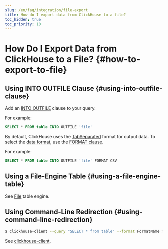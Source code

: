 ```yaml
---
slug: /en/faq/integration/file-export
title: How do I export data from ClickHouse to a file?
toc_hidden: true
toc_priority: 10
---
```


# How Do I Export Data from ClickHouse to a File? {#how-to-export-to-file}

## Using INTO OUTFILE Clause {#using-into-outfile-clause}

Add an [INTO OUTFILE](/docs/en/sql-reference/statements/select/into-outfile.md) clause to your query.

For example:

``` sql
SELECT * FROM table INTO OUTFILE 'file'
```

By default, ClickHouse uses the [TabSeparated](../../interfaces/formats.md) format for output data. To select the [data format](../../interfaces/formats.md), use the [FORMAT clause](../../sql-reference/statements/select/format.md).

For example:

``` sql
SELECT * FROM table INTO OUTFILE 'file' FORMAT CSV
```

## Using a File-Engine Table {#using-a-file-engine-table}

See [File](../../engines/table-engines/special/file.md) table engine.

## Using Command-Line Redirection {#using-command-line-redirection}

``` bash
$ clickhouse-client --query "SELECT * from table" --format FormatName > result.txt
```

See [clickhouse-client](../../interfaces/cli.md).
